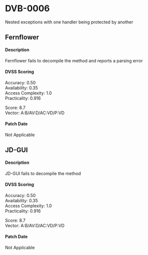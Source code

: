 # DVB-0006
Nested exceptions with one handler being protected by another

##  Fernflower
#### Description
Fernflower fails to decompile the method and reports a parsing error

#### DVSS Scoring
Accuracy: 0.50  
Availability: 0.35  
Access Complexity: 1.0  
Practicality: 0.916  

Score: 8.7  
Vector: A:B/AV:D/AC:VD/P:VD

#### Patch Date
Not Applicable

## JD-GUI
#### Description
JD-GUI fails to decompile the method

#### DVSS Scoring
Accuracy: 0.50  
Availability: 0.35  
Access Complexity: 1.0  
Practicality: 0.916  

Score: 8.7  
Vector: A:B/AV:D/AC:VD/P:VD

#### Patch Date
Not Applicable